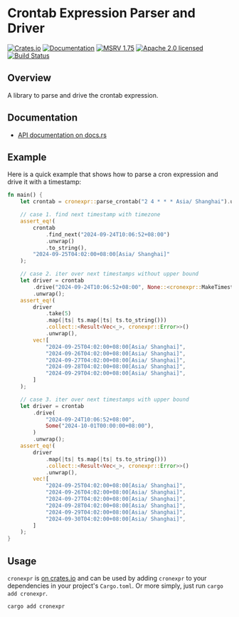 # Crontab Expression Parser and Driver

[![Crates.io][crates-badge]][crates-url]
[![Documentation][docs-badge]][docs-url]
[![MSRV 1.75][msrv-badge]](https://www.whatrustisit.com)
[![Apache 2.0 licensed][license-badge]][license-url]
[![Build Status][actions-badge]][actions-url]

[crates-badge]: https://img.shields.io/crates/v/cronexpr.svg
[crates-url]: https://crates.io/crates/cronexpr
[docs-badge]: https://docs.rs/cronexpr/badge.svg
[msrv-badge]: https://img.shields.io/badge/MSRV-1.75-green?logo=rust
[docs-url]: https://docs.rs/cronexpr
[license-badge]: https://img.shields.io/crates/l/cronexpr
[license-url]: LICENSE
[actions-badge]: https://github.com/tisonkun/cronexpr/workflows/CI/badge.svg
[actions-url]:https://github.com/tisonkun/cronexpr/actions?query=workflow%3ACI

## Overview

A library to parse and drive the crontab expression.

## Documentation

* [API documentation on docs.rs](https://docs.rs/cronexpr)

## Example

Here is a quick example that shows how to parse a cron expression and drive it with a timestamp:

```rust
fn main() {
    let crontab = cronexpr::parse_crontab("2 4 * * * Asia/ Shanghai").unwrap();

    // case 1. find next timestamp with timezone
    assert_eq!(
        crontab
            .find_next("2024-09-24T10:06:52+08:00")
            .unwrap()
            .to_string(),
        "2024-09-25T04:02:00+08:00[Asia/ Shanghai]"
    );

    // case 2. iter over next timestamps without upper bound
    let driver = crontab
        .drive("2024-09-24T10:06:52+08:00", None::<cronexpr::MakeTimestamp>)
        .unwrap();
    assert_eq!(
        driver
            .take(5)
            .map(|ts| ts.map(|ts| ts.to_string()))
            .collect::<Result<Vec<_>, cronexpr::Error>>()
            .unwrap(),
        vec![
            "2024-09-25T04:02:00+08:00[Asia/ Shanghai]",
            "2024-09-26T04:02:00+08:00[Asia/ Shanghai]",
            "2024-09-27T04:02:00+08:00[Asia/ Shanghai]",
            "2024-09-28T04:02:00+08:00[Asia/ Shanghai]",
            "2024-09-29T04:02:00+08:00[Asia/ Shanghai]",
        ]
    );

    // case 3. iter over next timestamps with upper bound
    let driver = crontab
        .drive(
            "2024-09-24T10:06:52+08:00",
            Some("2024-10-01T00:00:00+08:00"),
        )
        .unwrap();
    assert_eq!(
        driver
            .map(|ts| ts.map(|ts| ts.to_string()))
            .collect::<Result<Vec<_>, cronexpr::Error>>()
            .unwrap(),
        vec![
            "2024-09-25T04:02:00+08:00[Asia/ Shanghai]",
            "2024-09-26T04:02:00+08:00[Asia/ Shanghai]",
            "2024-09-27T04:02:00+08:00[Asia/ Shanghai]",
            "2024-09-28T04:02:00+08:00[Asia/ Shanghai]",
            "2024-09-29T04:02:00+08:00[Asia/ Shanghai]",
            "2024-09-30T04:02:00+08:00[Asia/ Shanghai]",
        ]
    );
}
```

## Usage

`cronexpr` is [on crates.io](https://crates.io/crates/cronexpr) and can be used by adding `cronexpr` to your dependencies in your project's `Cargo.toml`. Or more simply, just run `cargo add cronexpr`.



```shell
cargo add cronexpr
```
